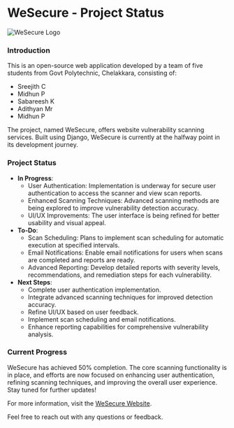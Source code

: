 # WeSecure - Project Status
![WeSecure Logo](https://nerdsreejith.github.io/wesecure/images/favicon.png)

### Introduction
This is an open-source web application developed by a team of five students from Govt Polytechnic, Chelakkara, consisting of:
- Sreejith C
- Midhun P
- Sabareesh K
- Adithyan Mr
- Midhun P

The project, named WeSecure, offers website vulnerability scanning services. Built using Django, WeSecure is currently at the halfway point in its development journey.

### Project Status
- **In Progress**:
  - User Authentication: Implementation is underway for secure user authentication to access the scanner and view scan reports.
  - Enhanced Scanning Techniques: Advanced scanning methods are being explored to improve vulnerability detection accuracy.
  - UI/UX Improvements: The user interface is being refined for better usability and visual appeal.
- **To-Do**:
  - Scan Scheduling: Plans to implement scan scheduling for automatic execution at specified intervals.
  - Email Notifications: Enable email notifications for users when scans are completed and reports are ready.
  - Advanced Reporting: Develop detailed reports with severity levels, recommendations, and remediation steps for each vulnerability.
- **Next Steps**:
  - Complete user authentication implementation.
  - Integrate advanced scanning techniques for improved detection accuracy.
  - Refine UI/UX based on user feedback.
  - Implement scan scheduling and email notifications.
  - Enhance reporting capabilities for comprehensive vulnerability analysis.

### Current Progress
WeSecure has achieved 50% completion. The core scanning functionality is in place, and efforts are now focused on enhancing user authentication, refining scanning techniques, and improving the overall user experience. Stay tuned for further updates!

For more information, visit the [WeSecure Website]([https://nerdsreejith.github.io/wesecure/](https://github.com/NerdSreejith/wesecure)).

Feel free to reach out with any questions or feedback.
